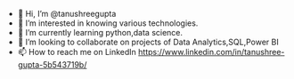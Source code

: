 - 👋 Hi, I’m @tanushreegupta
- 👀 I’m interested in knowing various technologies.
- 🌱 I’m currently learning python,data science.
- 💞️ I’m looking to collaborate on projects of Data Analytics,SQL,Power BI
- 📫 How to reach me on LinkedIn https://www.linkedin.com/in/tanushree-gupta-5b543719b/

<!---
tanushreegupta/tanushreegupta is a ✨ special ✨ repository because its `README.md` (this file) appears on your GitHub profile.
You can click the Preview link to take a look at your changes.
--->

